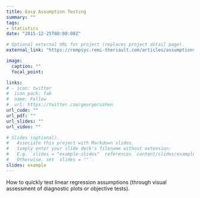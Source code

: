 ```yaml
---
title: Easy Assumption Testing
summary: ""
tags:
- Statistics
date: "2015-12-25T00:00:00Z"

# Optional external URL for project (replaces project detail page).
external_link: "https://rempsyc.remi-theriault.com/articles/assumptions"

image:
  caption: ""
  focal_point:

links:
# - icon: twitter
#  icon_pack: fab
#  name: Follow
#  url: https://twitter.com/georgecushen
url_code: ""
url_pdf: ""
url_slides: ""
url_video: ""

# Slides (optional).
#   Associate this project with Markdown slides.
#   Simply enter your slide deck's filename without extension.
#   E.g. `slides = "example-slides"` references `content/slides/example-slides.md`.
#   Otherwise, set `slides = ""`.
slides: example
---
```


How to quickly test linear regression assumptions (through visual assessment of diagnostic plots or objective tests).
